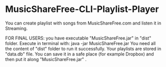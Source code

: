 MusicShareFree-CLI-Playlist-Player
==================================

You can create playlist with songs from MusicShareFree.com and listen it in Streaming.

FOR FINAL USERS: you have executable "MusicShareFree.jar" in "dist" folder. Execute in terminal with:
java -jar MusicShareFree.jar
You need all the content of "dist" folder to run it successfully. 
Your playlists are stored in "data.db" file. You can save it in a safe place (for example Dropbox) and then put it along "MusicShareFree.jar" .